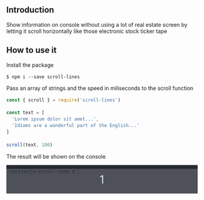 ## Introduction

Show information on console without using a lot of real estate screen by letting it scroll horizontally like those electronic stock ticker tape

## How to use it

Install the package

``` console
$ npm i --save scroll-lines
```

Pass an array of strings  and the speed in miliseconds to the scroll function

``` javascript
const { scroll } = require('scroll-lines')

const text = [
  'Lorem ipsum dolor sit amet...',
  'Idioms are a wonderful part of the English...'
]

scroll(text, 100)
```

The result will be shown on the console

![scroll-lines](./scroll-lines.gif)


